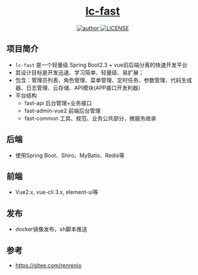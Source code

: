 <h1 align="center"><a href="https://github.com/ylksty/lc-fast" target="_blank">lc-fast</a></h1>
<p align="center">
  <a href="https://github.com/ylksty">
    <img alt="author" src="https://img.shields.io/badge/author-yanglk-blue.svg"/>
  </a>
  <a href="https://github.com/ylksty/think-docker/blob/main/LICENSE">
    <img alt="LICENSE" src="https://img.shields.io/github/license/ylksty/think-docker.svg"/>
  </a>
</p>


## 项目简介
* `lc-fast` 是一个轻量级 Spring Boot2.3 + vue前后端分离的快速开发平台
* 其设计目标是开发迅速、学习简单、轻量级、易扩展；
* 包含：管理员列表、角色管理、菜单管理、定时任务、参数管理、代码生成器、日志管理、云存储、API模块(APP接口开发利器）
* 平台结构
    * fast-api 后台管理+业务接口
    * fast-admin-vue2 前端后台管理
    * fast-common 工具、规范、业务公共部分，微服务继承

## 后端
* 使用Spring Boot、Shiro、MyBatis、Redis等

## 前端
* Vue2.x, vue-cli 3.x, element-ui等

## 发布
* docker镜像发布，sh脚本推送

## 参考
* https://gitee.com/renrenio